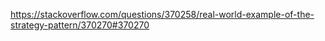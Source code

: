 https://stackoverflow.com/questions/370258/real-world-example-of-the-strategy-pattern/370270#370270
